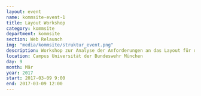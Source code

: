 ```yaml
---
layout: event
name: kommsite-event-1
title: Layout Workshop
category: kommsite
department: kommsite
section: Web Relaunch
img: "media/kommsite/struktur_event.png"
description: Workshop zur Analyse der Anforderungen an das Layout für das Gesamterscheinungsbild und die einzelnen Module 
location: Campus Universität der Bundeswehr München
day: 9
month: Mär
year: 2017
start: 2017-03-09 9:00
end: 2017-03-09 12:00
---
```

